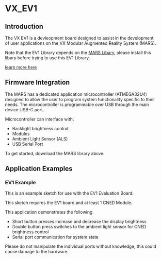 # VX_EV1

## Introduction
The VX EV1 is a devleopment board designed to assist in the development of user applications on the VX Modular Augmented Reality System (MARS).  

Note that the EV1 Library depends on the [MARS Libary](https://github.com/VX-inc/VX_MARS), please install this libary before trying to use this EV1 Library.

[learn more here](https://www.vx-inc.com)

## Firmware Integration
The MARS has a dedicated application microcontroller (ATMEGA32U4) designed to allow the user to program system functionality specific to their needs. The microcontroller is programmable over USB through the main device USB-C port. 

  Microcontroller can interface with:
  * Backlight brightness control 
  * Modules
  * Ambient Light Sensor (ALS)
  * USB Serial Port

To get started, download the MARS library above.

## Application Examples

### EV1 Example
This is an example sketch for use with the EV1 Evaluation Board.  

This sketch requires the EV1 board and at least 1 CNED Module.

This application demonstrates the following:
* Short button presses increase and decrease the display brightness
* Double button press switches to the ambient light sensor for CNED brightness control
* Serial port communication for system state

Please do not manipulate the individual ports without knowledge, this could cause damage to the hardware.
